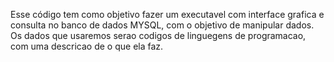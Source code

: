Esse código tem como objetivo fazer um executavel com interface grafica e consulta no banco de dados MYSQL, com o objetivo de manipular dados.
Os dados que usaremos serao codigos de linguegens de programacao, com uma descricao de o que ela faz. 
